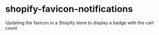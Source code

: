 # shopify-favicon-notifications
Updating the favicon in a Shopify store to display a badge with the cart count
